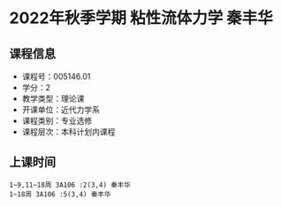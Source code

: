 # 2022年秋季学期 粘性流体力学 秦丰华






## 课程信息

- 课程号：005146.01
- 学分：2
- 教学类型：理论课
- 开课单位：近代力学系
- 课程类别：专业选修
- 课程层次：本科计划内课程

## 上课时间

```
1~9,11~18周 3A106 :2(3,4) 秦丰华
1~18周 3A106 :5(3,4) 秦丰华
```

